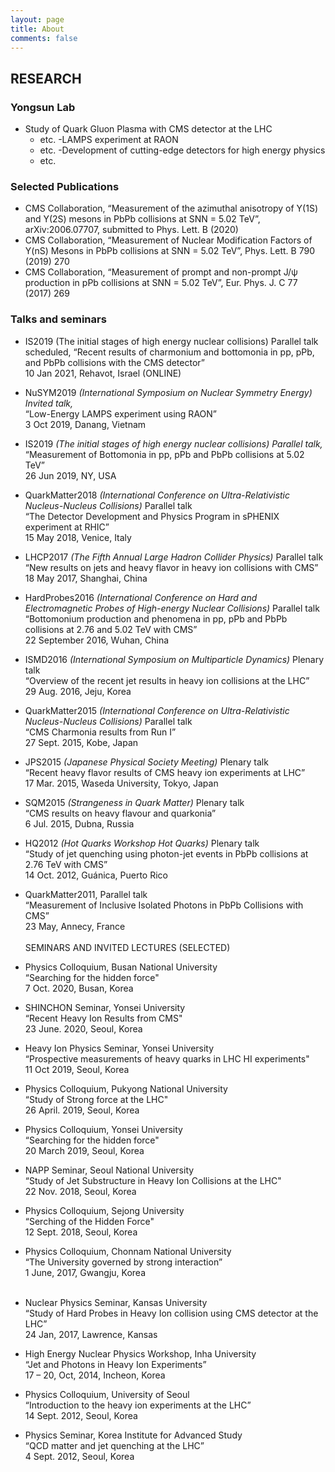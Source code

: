 ```yaml
---
layout: page
title: About
comments: false
---
```


RESEARCH
---------------------------
 
 ### Yongsun Lab<br/>
  - Study of Quark Gluon Plasma with CMS detector at the LHC<br/>
	- etc.
  -LAMPS experiment at RAON<br/>
  	- etc.
  -Development of cutting-edge detectors for high energy physics <br/>
	- etc. 


 ### Selected Publications<br/>
  - CMS Collaboration, “Measurement of the azimuthal anisotropy of Υ(1S) and Υ(2S) mesons in PbPb collisions at SNN = 5.02 TeV”, arXiv:2006.07707, submitted to Phys. Lett. B (2020)<br/>
  - CMS Collaboration, “Measurement of Nuclear Modification Factors of Y(nS) Mesons in PbPb collisions at SNN = 5.02 TeV”, Phys. Lett. B 790 (2019) 270<br/>
  - CMS Collaboration, “Measurement of prompt and non-prompt J/ψ production in pPb collisions at SNN = 5.02 TeV”, Eur. Phys. J. C 77 (2017) 269<br/>

 ### Talks and seminars<br/>
 
  - IS2019 (The initial stages of high energy nuclear collisions) Parallel talk scheduled,
“Recent results of charmonium and bottomonia in pp, pPb, and PbPb collisions with
the CMS detector”<br/>
10 Jan 2021, Rehavot, Israel (ONLINE)<br/>
  - NuSYM2019 *(International Symposium on Nuclear Symmetry Energy) Invited talk,*<br/>
“Low-Energy LAMPS experiment using RAON”<br/>
3 Oct 2019, Danang, Vietnam<br/>
  - IS2019 *(The initial stages of high energy nuclear collisions) Parallel talk,*<br/>
“Measurement of Bottomonia in pp, pPb and PbPb collisions at 5.02 TeV”<br/>
26 Jun 2019, NY, USA<br/>
  - QuarkMatter2018 *(International Conference on Ultra-Relativistic Nucleus-Nucleus
Collisions)* Parallel talk<br/>
“The Detector Development and Physics Program in sPHENIX experiment at RHIC”<br/>
15 May 2018, Venice, Italy<br/>
  - LHCP2017 *(The Fifth Annual Large Hadron Collider Physics)* Parallel talk<br/>
“New results on jets and heavy flavor in heavy ion collisions with CMS”<br/>
18 May 2017, Shanghai, China<br/>
  - HardProbes2016 *(International Conference on Hard and Electromagnetic Probes of
High-energy Nuclear Collisions)* Parallel talk<br/>
“Bottomonium production and phenomena in pp, pPb and PbPb collisions at 2.76
and 5.02 TeV with CMS”<br/>
22 September 2016, Wuhan, China<br/>
  - ISMD2016 *(International Symposium on Multiparticle Dynamics)* Plenary talk<br/>
“Overview of the recent jet results in heavy ion collisions at the LHC”<br/>
29 Aug. 2016, Jeju, Korea<br/>
  - QuarkMatter2015 *(International Conference on Ultra-Relativistic Nucleus-Nucleus
Collisions)* Parallel talk<br/>
“CMS Charmonia results from Run I”<br/>
27 Sept. 2015, Kobe, Japan<br/>
			
  - JPS2015 *(Japanese Physical Society Meeting)* Plenary talk<br/>
“Recent heavy flavor results of CMS heavy ion experiments at LHC”<br/>
17 Mar. 2015, Waseda University, Tokyo, Japan<br/>
  - SQM2015 *(Strangeness in Quark Matter)* Plenary talk<br/>
“CMS results on heavy flavour and quarkonia”<br/>
6 Jul. 2015, Dubna, Russia<br/>
  - HQ2012 *(Hot Quarks Workshop Hot Quarks)* Plenary talk<br/>
“Study of jet quenching using photon-jet events in PbPb collisions at 2.76
TeV with CMS”<br/>
14 Oct. 2012, Guánica, Puerto Rico<br/>
  - QuarkMatter2011, Parallel talk<br/>
“Measurement of Inclusive Isolated Photons in PbPb Collisions with CMS”<br/>
23 May, Annecy, France<br/><br/>
SEMINARS AND INVITED LECTURES (SELECTED)<br/>
  - Physics Colloquium, Busan National University<br/>
“Searching for the hidden force"<br/>
 7 Oct. 2020, Busan, Korea<br/>
  - SHINCHON Seminar, Yonsei University<br/>
“Recent Heavy Ion Results from CMS"<br/>
 23 June. 2020, Seoul, Korea<br/>
  - Heavy Ion Physics Seminar, Yonsei University<br/>
“Prospective measurements of heavy quarks in LHC HI experiments"<br/>
 11 Oct 2019, Seoul, Korea<br/>
  - Physics Colloquium, Pukyong National University<br/>
“Study of Strong force at the LHC"<br/>
 26 April. 2019, Seoul, Korea<br/>
  - Physics Colloquium, Yonsei University<br/>
“Searching for the hidden force"<br/>
 20 March 2019, Seoul, Korea<br/>
  - NAPP Seminar, Seoul National University<br/>
“Study of Jet Substructure in Heavy Ion Collisions at the LHC"<br/>
 22 Nov. 2018, Seoul, Korea<br/>
  - Physics Colloquium, Sejong University<br/>
“Serching of the Hidden Force"<br/>
 12 Sept. 2018, Seoul, Korea<br/>
  - Physics Colloquium, Chonnam National University<br/>
“The University governed by strong interaction”<br/>
1 June, 2017, Gwangju, Korea<br/><br/>

			
  - Nuclear Physics Seminar, Kansas University<br/>
“Study of Hard Probes in Heavy Ion collision using CMS detector at the LHC”<br/>
24 Jan, 2017, Lawrence, Kansas<br/>
  - High Energy Nuclear Physics Workshop, Inha University<br/>
 “Jet and Photons in Heavy Ion Experiments”<br/>
17 – 20, Oct, 2014, Incheon, Korea<br/>
  - Physics Colloquium, University of Seoul<br/>
“Introduction to the heavy ion experiments at the LHC”<br/>
14 Sept. 2012, Seoul, Korea<br/>
  - Physics Seminar, Korea Institute for Advanced Study<br/>
“QCD matter and jet quenching at the LHC”<br/>
4 Sept. 2012, Seoul, Korea
 


